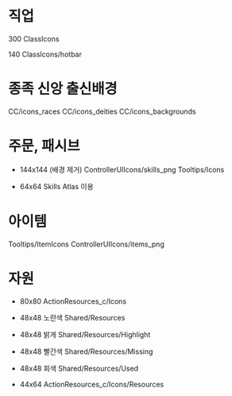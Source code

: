 # 직업
300
ClassIcons

140
ClassIcons/hotbar

# 종족 신앙 출신배경
CC/icons_races
CC/icons_deities
CC/icons_backgrounds

# 주문, 패시브
- 144x144 (배경 제거)
ControllerUIIcons/skills_png
Tooltips/Icons

- 64x64
Skills
Atlas 이용

# 아이템
Tooltips/ItemIcons
ControllerUIIcons/items_png

# 자원
- 80x80
ActionResources_c/Icons

- 48x48 노란색
Shared/Resources

- 48x48 밝게
Shared/Resources/Highlight

- 48x48 빨간색
Shared/Resources/Missing

- 48x48 회색
Shared/Resources/Used

- 44x64
ActionResources_c/Icons/Resources